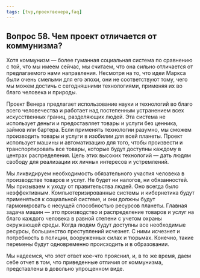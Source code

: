 ```yaml
---
tags: [tvp,проектвенера,faq]
---
```

## Вопрос 58. Чем проект отличается от коммунизма?

Хотя коммунизм — более гуманная социальная система по сравнению с той, что мы имеем сейчас, мы считаем, что она сильно отличается от предлагаемого нами направления. Несмотря на то, что идеи Маркса были очень смелыми для его эпохи, они не соответствуют тому, чего мы можем достичь с сегодняшними технологиями, применяя их во благо человека и природы.

Проект Венера предлагает использование науки и технологий во благо всего человечества и работает над постепенным устранением всех искусственных границ, разделяющих людей. Эта система не использует деньги и предоставляет товары и услуги без ценника, займов или бартера. Если применять технологии разумно, мы сможем производить товары и услуги в изобилии для всей планеты. Проект использует машины и автоматизацию для того, чтобы произвести и транспортировать все товары, которые будут доступны каждому в центрах распределения. Цель этих высоких технологий — дать людям свободу для реализации их личных интересов и устремлений.

Мы ликвидируем необходимость обязательного участия человека в производстве товаров и услуг. Не будет ни налогов, ни обязанностей. Мы призываем к уходу от правительства людей. Оно всегда было неэффективным. Компьютеризированные системы и кибернетика будут применяться к социальной системе, и они должны будут гармонировать с несущей способностью ресурсов планеты. Главная задача машин — это производство и распределение товаров и услуг на благо каждого человека в равной степени с учетом охраны окружающей среды. Когда людям будут доступны все необходимые ресурсы, большинство преступлений исчезнет. С ними исчезнет и потребность в полиции, вооруженных силах и тюрьмах. Конечно, такие перемены будут одновременно происходить и в образовании.

Мы надеемся, что этот ответ кое-что прояснил, и, в то же время, даем себе отчет в том, что приведенные отличия от коммунизма, представлены в довольно упрощенном виде.